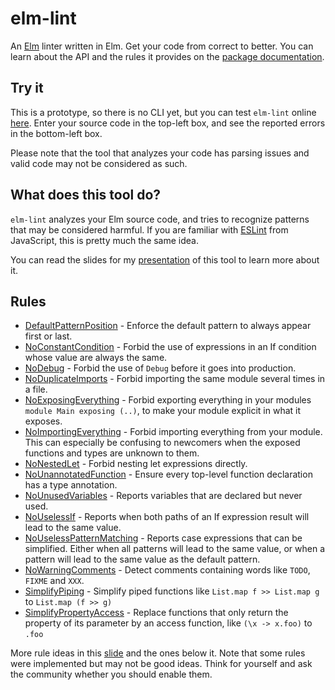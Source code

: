 # elm-lint

An [Elm](http://elm-lang.org/) linter written in Elm. Get your code from correct to better.
You can learn about the API and the rules it provides on the [package documentation](http://package.elm-lang.org/packages/jfmengels/elm-ast).

## Try it

This is a prototype, so there is no CLI yet, but you can test `elm-lint` online [here](https://elm-lint.now.sh).
Enter your source code in the top-left box, and see the reported errors in the bottom-left box.

Please note that the tool that analyzes your code has parsing issues and valid code may not be considered as such.

## What does this tool do?

`elm-lint` analyzes your Elm source code, and tries to recognize patterns that may be considered harmful.
If you are familiar with [ESLint](http://eslint.org/) from JavaScript, this is pretty much the same idea.

You can read the slides for my [presentation](http://slides.com/jeroenengels/elm-lint) of this tool to learn more about it.

## Rules

- [DefaultPatternPosition](rules/DefaultPatternPosition.md) - Enforce the default pattern to always appear first or last.
- [NoConstantCondition](rules/NoConstantCondition.md) - Forbid the use of expressions in an If condition whose value are always the same.
- [NoDebug](rules/NoDebug.md) - Forbid the use of `Debug` before it goes into production.
- [NoDuplicateImports](rules/NoDuplicateImports.md) - Forbid importing the same module several times in a file.
- [NoExposingEverything](rules/NoExposingEverything.md) - Forbid exporting everything in your modules `module Main exposing (..)`, to make your module explicit in what it exposes.
- [NoImportingEverything](rules/NoImportingEverything.md) - Forbid importing everything from your module. This can especially be confusing to newcomers when the exposed functions and types are unknown to them.
- [NoNestedLet](rules/NoNestedLet.md) - Forbid nesting let expressions directly.
- [NoUnannotatedFunction](rules/NoUnannotatedFunction.md) - Ensure every top-level function declaration has a type annotation.
- [NoUnusedVariables](rules/NoUnusedVariables.md) - Reports variables that are declared but never used.
- [NoUselessIf](rules/NoUselessIf.md) - Reports when both paths of an If expression result will lead to the same value.
- [NoUselessPatternMatching](rules/NoUselessPatternMatching.md) - Reports case expressions that can be simplified. Either when all patterns will lead to the same value, or when a pattern will lead to the same value as the default pattern.
- [NoWarningComments](rules/NoWarningComments.md) - Detect comments containing words like `TODO`, `FIXME` and `XXX`.
- [SimplifyPiping](rules/SimplifyPiping.md) - Simplify piped functions like `List.map f >> List.map g` to `List.map (f >> g)`
- [SimplifyPropertyAccess](rules/SimplifyPropertyAccess.md) - Replace functions that only return the property of its parameter by an access function, like `(\x -> x.foo)` to `.foo`

More rule ideas in this [slide](http://slides.com/jeroenengels/elm-lint#/5/3) and the ones below it.
Note that some rules were implemented but may not be good ideas. Think for yourself and ask the community whether you should enable them.
